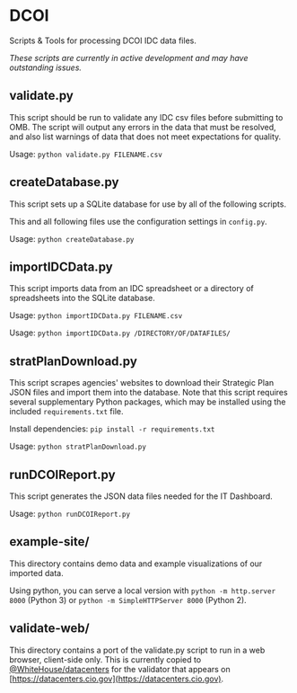 # DCOI
Scripts &amp; Tools for processing DCOI IDC data files.

_These scripts are currently in active development and may have
outstanding issues._

## validate.py

This script should be run to validate any IDC csv files before submitting to
OMB. The script will output any errors in the data that must be resolved,
and also list warnings of data that does not meet expectations for quality.

Usage: `python validate.py FILENAME.csv`


## createDatabase.py

This script sets up a SQLite database for use by all of the following scripts.

This and all following files use the configuration settings in `config.py`.

Usage: `python createDatabase.py`


## importIDCData.py

This script imports data from an IDC spreadsheet or a directory of spreadsheets
into the SQLite database.

Usage: `python importIDCData.py FILENAME.csv`

Usage: `python importIDCData.py /DIRECTORY/OF/DATAFILES/`


## stratPlanDownload.py

This script scrapes agencies' websites to download their Strategic Plan JSON
files and import them into the database.  Note that this script requires
several supplementary Python packages, which may be installed using the
included `requirements.txt` file.

Install dependencies: `pip install -r requirements.txt`

Usage: `python stratPlanDownload.py`


## runDCOIReport.py

This script generates the JSON data files needed for the IT Dashboard.

Usage: `python runDCOIReport.py`


## example-site/

This directory contains demo data and example visualizations of our imported
data.

Using python, you can serve a local version with `python -m http.server 8000`
(Python 3) or `python -m SimpleHTTPServer 8000` (Python 2).


## validate-web/

This directory contains a port of the validate.py script to run in a web browser, client-side only.  This is currently copied to [@WhiteHouse/datacenters](https://github.com/WhiteHouse/datacenters) for the validator that appears on [https://datacenters.cio.gov](https://datacenters.cio.gov).
